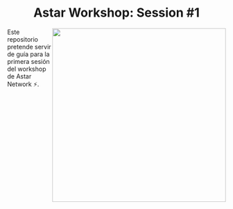 <h1 align="center">Astar Workshop: Session #1</h1>
<img src="https://github.com/Juminstock/astar_workshop1/blob/main/Astar_portrait.png" align="right" width="400">
<p>
  Este repositorio pretende servir de guía para la primera sesión del workshop de Astar Network ⚡.
</p>
